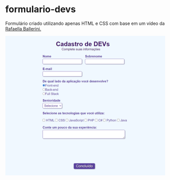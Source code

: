 # formulario-devs
Formulário criado utilizando apenas HTML e CSS com base em um vídeo da <a href="https://www.youtube.com/watch?v=wwqOJ2o84S4" target="_blank" rel="noopener">Rafaella Ballerini.</a><br>

<img src="formulario.PNG">
